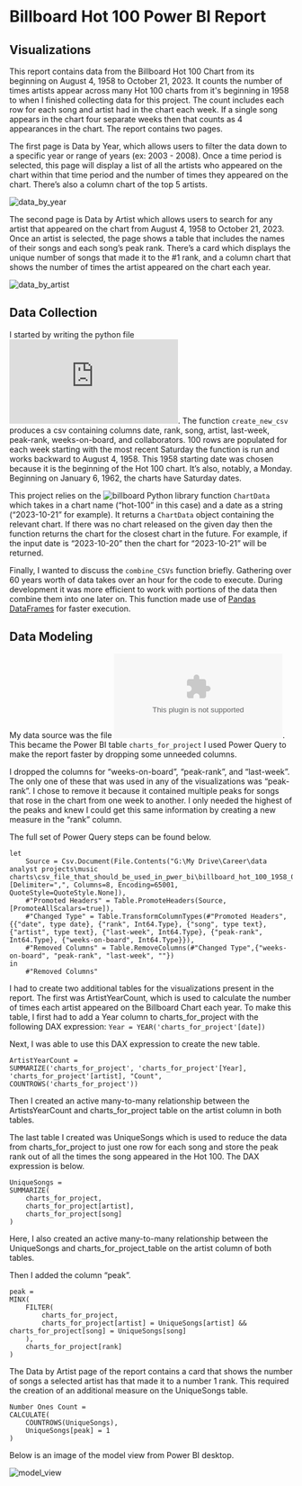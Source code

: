 # Billboard Hot 100 Power BI Report
## Visualizations

This report contains data from the Billboard Hot 100 Chart from its beginning on August 4, 1958 to October 21, 2023. It counts the number of times artists appear across many Hot 100 charts from it's beginning in 1958 to when I finished collecting data for this project. The count includes each row for each song and artist had in the chart each week. If a single song appears in the chart four separate weeks then that counts as 4 appearances in the chart. The report contains two pages.

The first page is Data by Year, which allows users to filter the data down to a specific year or range of years (ex: 2003 - 2008). Once a time period is selected, this page will display a list of all the artists who appeared on the chart within that time period and the number of times they appeared on the chart. There’s also a column chart of the top 5 artists.

![data_by_year](https://github.com/mkennedm/billboard_hot_100_power_bi/assets/8769212/85d819e1-7d8e-42bd-85ca-ca96395c8167)


The second page is Data by Artist which allows users to search for any artist that appeared on the chart from August 4, 1958 to October 21, 2023. Once an artist is selected, the page shows a table that includes the names of their songs and each song’s peak rank. There’s a card which displays the unique number of songs that made it to the #1 rank, and a column chart that shows the number of times the artist appeared on the chart each year.

![data_by_artist](https://github.com/mkennedm/billboard_hot_100_power_bi/assets/8769212/adebfb26-38b2-43ca-a67d-d7e4715bad7a)


## Data Collection

I started by writing the python file ![get_recent_charts.csv](https://github.com/mkennedm/billboard_hot_100_power_bi/blob/main/get_recent_charts.py). The function `create_new_csv` produces a csv containing columns date, rank, song, artist, last-week, peak-rank, weeks-on-board, and collaborators. 100 rows are populated for each week starting with the most recent Saturday the function is run and works backward to August 4, 1958. This 1958 starting date was chosen because it is the beginning of the Hot 100 chart. It’s also, notably, a Monday. Beginning on January 6, 1962, the charts have Saturday dates.

This project relies on the ![billboard Python library](https://github.com/guoguo12/billboard-charts) function `ChartData` which takes in a chart name (“hot-100” in this case) and a date as a string (“2023-10-21” for example). It returns a `ChartData` object containing the relevant chart. If there was no chart released on the given day then the function returns the chart for the closest chart in the future. For example, if the input date is “2023-10-20” then the chart for “2023-10-21” will be returned.

Finally, I wanted to discuss the `combine_CSVs` function briefly. Gathering over 60 years worth of data takes over an hour for the code to execute. During development it was more efficient to work with portions of the data then combine them into one later on. This function made use of [Pandas DataFrames](https://pandas.pydata.org/pandas-docs/stable/reference/api/pandas.DataFrame.html) for faster execution.

## Data Modeling

My data source was the file ![billboard_hot_100_1958_08_04_to_2023_10_21.csv](https://github.com/mkennedm/billboard_hot_100_power_bi/blob/main/billboard_hot_100_1958_08_04_to_2023_10_21.csv). This became the Power BI table `charts_for_project` I used Power Query to make the report faster by dropping some unneeded columns.

I dropped the columns for “weeks-on-board”, “peak-rank”, and “last-week”. The only one of these that was used in any of the visualizations was “peak-rank”. I chose to remove it because it contained multiple peaks for songs that rose in the chart from one week to another. I only needed the highest of the peaks and knew I could get this same information by creating a new measure in the “rank” column.

The full set of Power Query steps can be found below.
```
let
    Source = Csv.Document(File.Contents("G:\My Drive\Career\data analyst projects\music charts\csv_file_that_should_be_used_in_pwer_bi\billboard_hot_100_1958_08_04_to_2023_10_21.csv"),[Delimiter=",", Columns=8, Encoding=65001, QuoteStyle=QuoteStyle.None]),
    #"Promoted Headers" = Table.PromoteHeaders(Source, [PromoteAllScalars=true]),
    #"Changed Type" = Table.TransformColumnTypes(#"Promoted Headers",{{"date", type date}, {"rank", Int64.Type}, {"song", type text}, {"artist", type text}, {"last-week", Int64.Type}, {"peak-rank", Int64.Type}, {"weeks-on-board", Int64.Type}}),
    #"Removed Columns" = Table.RemoveColumns(#"Changed Type",{"weeks-on-board", "peak-rank", "last-week", ""})
in
    #"Removed Columns"
```

I had to create two additional tables for the visualizations present in the report. The first was ArtistYearCount, which is used to calculate the number of times each artist appeared on the Billboard Chart each year. To make this table, I first had to add a Year column to charts_for_project with the following DAX expression: `Year = YEAR('charts_for_project'[date])`

Next, I was able to use this DAX expression to create the new table.
```
ArtistYearCount =
SUMMARIZE('charts_for_project', 'charts_for_project'[Year], 'charts_for_project'[artist], "Count", COUNTROWS('charts_for_project'))
```

Then I created an active many-to-many relationship between the ArtistsYearCount and charts_for_project table on the artist column in both tables.


The last table I created was UniqueSongs which is used to reduce the data from charts_for_project to just one row for each song and store the peak rank out of all the times the song appeared in the Hot 100. The DAX expression is below.

```
UniqueSongs =
SUMMARIZE(
    charts_for_project,
    charts_for_project[artist],
    charts_for_project[song]
)
```

Here, I also created an active many-to-many relationship between the UniqueSongs and charts_for_project_table on the artist column of both tables.

Then I added the column “peak”.

```
peak =
MINX(
    FILTER(
        charts_for_project,
        charts_for_project[artist] = UniqueSongs[artist] && charts_for_project[song] = UniqueSongs[song]
    ),
    charts_for_project[rank]
)
```

The Data by Artist page of the report contains a card that shows the number of songs a selected artist has that made it to a number 1 rank. This required the creation of an additional measure on the UniqueSongs table.

```
Number Ones Count =
CALCULATE(
    COUNTROWS(UniqueSongs),
    UniqueSongs[peak] = 1
)
```

Below is an image of the model view from Power BI desktop.

![model_view](https://github.com/mkennedm/billboard_hot_100_power_bi/assets/8769212/105dcf85-4783-41ab-9f21-a326e075556c)


